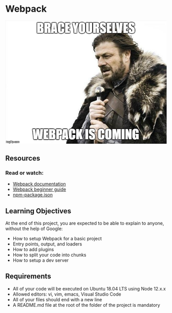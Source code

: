 # Webpack

![image](readme.png)

## Resources

### Read or watch:

   - [Webpack documentation](https://intranet.hbtn.io/rltoken/j_Eo1Fx5ddlAk_8R4YK95g)
   - [Webpack beginner guide](https://intranet.hbtn.io/rltoken/6ddGUw-ILl5oTqDoc-uzTg)
   - [npm-package.json](https://intranet.hbtn.io/rltoken/vbLU_yBRAvppEHxSnWla0g)

## Learning Objectives

At the end of this project, you are expected to be able to explain to anyone, without the help of Google:

   - How to setup Webpack for a basic project
   - Entry points, output, and loaders
   - How to add plugins
   - How to split your code into chunks
   - How to setup a dev server

## Requirements

   - All of your code will be executed on Ubuntu 18.04 LTS using Node 12.x.x
   - Allowed editors: vi, vim, emacs, Visual Studio Code
   - All of your files should end with a new line
   - A README.md file at the root of the folder of the project is mandatory

